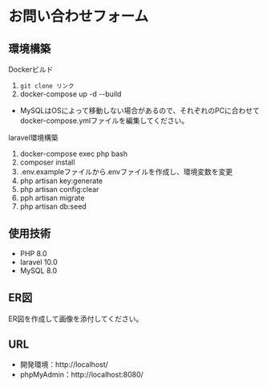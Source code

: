 # お問い合わせフォーム
## 環境構築
Dockerビルド  
1. `git clone リンク`
2. docker-compose up -d --build
* MySQLはOSによって移動しない場合があるので、それぞれのPCに合わせてdocker-compose.ymlファイルを編集してください。
  
laravel環境構築
1. docker-compose exec php bash
2. composer install
3. .env.exampleファイルから.envファイルを作成し、環境変数を変更
4. php artisan key:generate
5. php artisan config:clear
6. pph artisan migrate
7. php artisan db:seed
## 使用技術
* PHP 8.0
* laravel 10.0
* MySQL 8.0
## ER図
ER図を作成して画像を添付してください。
## URL
* 開発環境：http://localhost/
* phpMyAdmin：http://localhost:8080/
